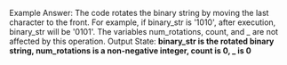 Example Answer:
The code rotates the binary string by moving the last character to the front. For example, if binary_str is '1010', after execution, binary_str will be '0101'. The variables num_rotations, count, and _ are not affected by this operation.
Output State: **binary_str is the rotated binary string, num_rotations is a non-negative integer, count is 0, _ is 0**
